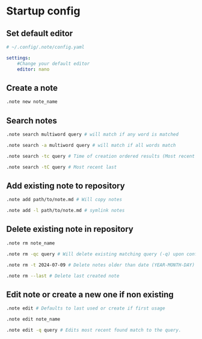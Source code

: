 # Startup config

## Set default editor

```yaml
# ~/.config/.note/config.yaml

settings:
    #Change your default editor
    editor: nano
```

## Create a note
``` bash
.note new note_name
```

## Search notes
```bash
.note search multiword query # will match if any word is matched

.note search -a multiword query # will match if all words match

.note search -tc query # Time of creation ordered results (Most recent first)

.note search -tC query # Most recent last
```

## Add existing note to repository
```bash
.note add path/to/note.md # Will copy notes

.note add -l path/to/note.md # symlink notes
```

## Delete existing note in repository
```bash
.note rm note_name

.note rm -qc query # Will delete existing matching query (-q) upon confirmation (-c)

.note rm -t 2024-07-09 # Delete notes older than date (YEAR-MONTH-DAY)

.note rm --last # Delete last created note
```

## Edit note or create a new one if non existing
```bash
.note edit # Defaults to last used or create if first usage

.note edit note_name

.note edit -q query # Edits most recent found match to the query.
```
